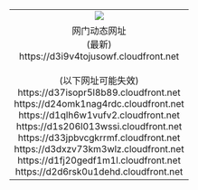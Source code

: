 ﻿<table>
  <tr></tr>
  <tr><td colspan=2 align=center><img src="https://d3i9v4tojusowf.cloudfront.net/Up/oGate.jpg" /></td></tr>
  <tr><td colspan=2 align=center>网门动态网址<br/>(最新)
<br>https://d3i9v4tojusowf.cloudfront.net
<br/><br/>(以下网址可能失效)
<br>https://d37isopr5l8b89.cloudfront.net
<br>https://d24omk1nag4rdc.cloudfront.net
<br>https://d1qlh6w1vufv2.cloudfront.net
<br>https://d1s206l013wssi.cloudfront.net
<br>https://d33jpbvcgkrrmf.cloudfront.net
<br>https://d3dxzv73km3wlz.cloudfront.net
<br>https://d1fj20gedf1m1l.cloudfront.net
<br>https://d2d6rsk0u1dehd.cloudfront.net
    </td>
  </tr>
</table>
